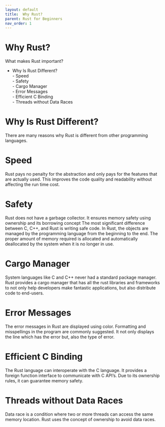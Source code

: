 ```yaml
---
layout: default
title:  Why Rust?
parent: Rust for Beginners
nav_order: 1
---
```


# Why Rust?

What makes Rust important?

- Why Is Rust Different? <br>
      -  Speed <br>
      - Safety <br>
      -  Cargo Manager <br>
      - Error Messages <br>
      - Efficient C Binding <br>
      - Threads without Data Races <br>


# Why Is Rust Different? 

There are many reasons why Rust is different from other programming languages.

# Speed 

Rust pays no penalty for the abstraction and only pays for the features that are actually used. This improves 
the code quality and readability without affecting the run time cost.

# Safety 

Rust does not have a garbage collector. It ensures memory safety using ownership and its borrowing concept 
The most significant difference between C, C++, and Rust is writing safe code. 
In Rust, the objects are managed by the programming language from the beginning to the end. The proper amount of memory required is allocated
and automatically deallocated by the system when it is no longer in use.


# Cargo Manager 

System languages like C and C++ never had a standard package manager. Rust provides a cargo manager that has all the
rust libraries and frameworks to not only help developers make fantastic applications, but also distribute code to end-users.

# Error Messages 

The error messages in Rust are displayed using color. Formatting and misspellings in the program are commonly suggested.
It not only displays the line which has the error but, also the type of error.

# Efficient C Binding 

The Rust language can interoperate with the C language. It provides a foreign function interface to communicate with C API’s. 
Due to its ownership rules, it can guarantee memory safety.


# Threads without Data Races 

Data race is a condition where two or more threads can access the same memory location. Rust uses the concept of ownership to avoid data races.





